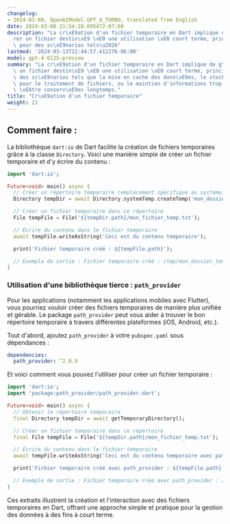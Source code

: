 ```yaml
---
changelog:
- 2024-03-08, OpenAIModel.GPT_4_TURBO, translated from English
date: 2024-03-08 21:54:18.695472-07:00
description: "La cr\xE9ation d'un fichier temporaire en Dart implique de g\xE9n\xE9\
  rer un fichier destin\xE9 \xE0 une utilisation \xE0 court terme, principalement\
  \ pour des sc\xE9narios tels\u2026"
lastmod: '2024-03-13T22:44:57.412276-06:00'
model: gpt-4-0125-preview
summary: "La cr\xE9ation d'un fichier temporaire en Dart implique de g\xE9n\xE9rer\
  \ un fichier destin\xE9 \xE0 une utilisation \xE0 court terme, principalement pour\
  \ des sc\xE9narios tels que la mise en cache des donn\xE9es, le stockage temporaire\
  \ pour le traitement de fichiers, ou le maintien d'informations trop sensibles pour\
  \ \xEAtre conserv\xE9es longtemps."
title: "Cr\xE9ation d'un fichier temporaire"
weight: 21
---
```


## Comment faire :
La bibliothèque `dart:io` de Dart facilite la création de fichiers temporaires grâce à la classe `Directory`. Voici une manière simple de créer un fichier temporaire et d'y écrire du contenu :

```dart
import 'dart:io';

Future<void> main() async {
  // Créer un répertoire temporaire (emplacement spécifique au système)
  Directory tempDir = await Directory.systemTemp.createTemp('mon_dossier_temp_');

  // Créer un fichier temporaire dans ce répertoire
  File tempFile = File('${tempDir.path}/mon_fichier_temp.txt');

  // Écrire du contenu dans le fichier temporaire
  await tempFile.writeAsString('Ceci est du contenu temporaire');

  print('Fichier temporaire créé : ${tempFile.path}');

  // Exemple de sortie : Fichier temporaire créé : /tmp/mon_dossier_temp_A1B2C3/mon_fichier_temp.txt
}
```

### Utilisation d'une bibliothèque tierce : `path_provider`
Pour les applications (notamment les applications mobiles avec Flutter), vous pourriez vouloir créer des fichiers temporaires de manière plus unifiée et gérable. Le package `path_provider` peut vous aider à trouver le bon répertoire temporaire à travers différentes plateformes (iOS, Android, etc.).

Tout d'abord, ajoutez `path_provider` à votre `pubspec.yaml` sous dépendances :

```yaml
dependencies:
  path_provider: ^2.0.9
```

Et voici comment vous pouvez l'utiliser pour créer un fichier temporaire :

```dart
import 'dart:io';
import 'package:path_provider/path_provider.dart';

Future<void> main() async {
  // Obtenir le répertoire temporaire
  final Directory tempDir = await getTemporaryDirectory();

  // Créer un fichier temporaire dans ce répertoire
  final File tempFile = File('${tempDir.path}/mon_fichier_temp.txt');

  // Écrire du contenu dans le fichier temporaire
  await tempFile.writeAsString('Ceci est du contenu temporaire avec path_provider');

  print('Fichier temporaire créé avec path_provider : ${tempFile.path}');

  // Exemple de sortie : Fichier temporaire créé avec path_provider : /tmp/mon_fichier_temp.txt (le chemin peut varier selon la plateforme)
}
```

Ces extraits illustrent la création et l'interaction avec des fichiers temporaires en Dart, offrant une approche simple et pratique pour la gestion des données à des fins à court terme.

